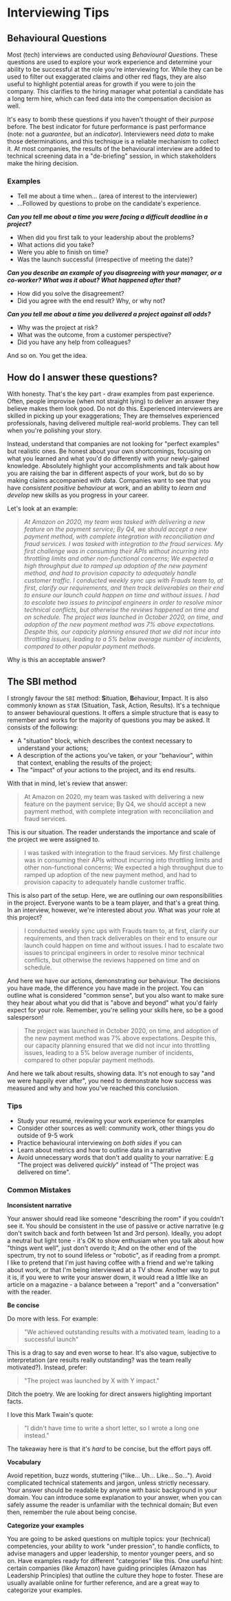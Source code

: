 # Interviewing Tips

## Behavioural Questions

Most (tech) interviews are conducted using _Behavioural Questions_. These questions are used to explore your work experience and determine your ability to be successful at the role you're interviewing for. While they can be used to filter out exaggerated claims and other red flags, they are also useful to highlight potential areas for growth if you were to join the company. This clarifies to the hiring manager what potential a candidate has a long term hire, which can feed data into the compensation decision as well.

It's easy to bomb these questions if you haven't thought of their _purpose_ before. The best indicator for future performance is past performance (note: not a _guarantee_, but an _indicator_). Interviewers need _data_ to make those determinations, and this technique is a reliable mechanism to collect it. At most companies, the results of the behavioural interview are added to technical screening data in a "de-briefing" session, in which stakeholders make the hiring decision.

### Examples

* Tell me about a time when... (area of interest to the interviewer)
* ...Followed by questions to probe on the candidate's experience.

**_Can you tell me about a time you were facing a difficult deadline in a project?_**
- When did you first talk to your leadership about the problems?
- What actions did you take?
- Were you able to finish on time?
- Was the launch successful (irrespective of meeting the date)?

**_Can you describe an example of you disagreeing with your manager, or a co-worker? What was it about? What happened after that?_**
- How did you solve the disagreement?
- Did you agree with the end result? Why, or why not?

**_Can you tell me about a time you delivered a project against all odds?_**
- Why was the project at risk? 
- What was the outcome, from a customer perspective?
- Did you have any help from colleagues?

And so on. You get the idea.

## How do I answer these questions?

With honesty. That's the key part - draw examples from past experience. Often, people improvise (when not straight lying) to deliver an answer they believe makes them look good. Do not do this. Experienced interviewers are skilled in picking up your exaggerations; They are themselves experienced professionals, having delivered multiple real-world problems. They can tell when you're polishing your story.

Instead, understand that companies are not looking for "perfect examples" but realistic ones. Be honest about your own shortcomings, focusing on what you learned and what you'd do differently with your newly-gained knowledge. Absolutely highlight your accomplishments and talk about how you are raising the bar in different aspects of your work, but do so by making claims accompanied with data. Companies want to see that you have _consistent positive behaviour_ at work, and an ability to _learn and develop_ new skills as you progress in your career.

Let's look at an example:

> _At Amazon on 2020, my team was tasked with delivering a new feature on the payment service; By Q4, we should accept a new payment method, with complete integration with reconciliation and fraud services. I was tasked with integration to the fraud services. My first challenge was in consuming their APIs without incurring into throttling limits and other non-functional concerns; We expected a high throughput due to ramped up adoption of the new payment method, and had to provision capacity to adequately handle customer traffic. I conducted weekly sync ups with Frauds team to, at first, clarify our requirements, and then track deliverables on their end to ensure our launch could happen on time and without issues. I had to escalate two issues to principal engineers in order to resolve minor technical conflicts, but otherwise the reviews happened on time and on schedule. The project was launched in October 2020, on time, and adoption of the new payment method was 7% above expectations. Despite this, our capacity planning ensured that we did not incur into throttling issues, leading to a 5% below average number of incidents, compared to other popular payment methods._ 

Why is this an acceptable answer?

## The SBI method

I strongly favour the `SBI` method: **S**ituation, **B**ehaviour, **I**mpact. It is also commonly known as `STAR` (Situation, Task, Action, Results). It's a technique to answer behavioural questions. It offers a simple structure that is easy to remember and works for the majority of questions you may be asked. It consists of the following:

* A "situation" block, which describes the context necessary to understand your actions;
* A description of the actions you've taken, or your "behaviour", within that context, enabling the results of the project;
* The "impact" of your actions to the project, and its end results.

With that in mind, let's review that answer:

> At Amazon on 2020, my team was tasked with delivering a new feature on the payment service; By Q4, we should accept a new payment method, with complete integration with reconciliation and fraud services.

This is our situation. The reader understands the importance and scale of the project we were assigned to.

> I was tasked with integration to the fraud services. My first challenge was in consuming their APIs without incurring into throttling limits and other non-functional concerns; We expected a high throughput due to ramped up adoption of the new payment method, and had to provision capacity to adequately handle customer traffic.

This is also part of the setup. Here, we are outlining our _own_ responsibilities in the project. Everyone wants to be a team player, and that's a great thing. In an interview, however, we're interested about _you_. What was _your_ role at this project?

> I conducted weekly sync ups with Frauds team to, at first, clarify our requirements, and then track deliverables on their end to ensure our launch could happen on time and without issues. I had to escalate two issues to principal engineers in order to resolve minor technical conflicts, but otherwise the reviews happened on time and on schedule.

And here we have our actions, demonstrating our behaviour. The decisions you have made, the difference you have made in the project. You can outline what is considered "common sense", but you also want to make sure they hear about what you did that is "above and beyond" what you'd fairly expect for your role. Remember, you're selling your skills here, so be a good salesperson!

> The project was launched in October 2020, on time, and adoption of the new payment method was 7% above expectations. Despite this, our capacity planning ensured that we did not incur into throttling issues, leading to a 5% below average number of incidents, compared to other popular payment methods.

And here we talk about results, showing data. It's not enough to say "and we were happily ever after", you need to demonstrate how success was measured and why and how you've reached this conclusion.

### Tips

* Study your resumé, reviewing your work experience for examples
* Consider other sources as well: community work, other things you do outside of 9-5 work
* Practice behavioural interviewing on _both sides_ if you can
* Learn about metrics and how to outline data in a narrative
* Avoid unnecessary words that don't add quality to your narrative: E.g "The project was delivered _quickly_" instead of "The project was delivered on time".

### Common Mistakes

**Inconsistent narrative**

Your answer should read like someone "describing the room" if you couldn't see it. You should be consistent in the use of passive or active narrative (e.g don't switch back and forth between 1st and 3rd person). Ideally, you adopt a neutral but light tone - it's OK to show enthusiam when you talk about how "things went well", just don't overdo it; And on the other end of the spectrum, try not to sound lifeless or "robotic", as if reading from a prompt. I like to pretend that I'm just having coffee with a friend and we're talking about work, or that I'm being interviewed at a TV show. Another way to put it is, if you were to write your answer down, it would read a little like an article on a magazine - a balance between a "report" and a "conversation" with the reader.

**Be concise**

Do more with less. For example: 

> "We achieved outstanding results with a motivated team, leading to a successful launch"

This is a drag to say and even worse to hear. It's also vague, subjective to interpretation (are results really outstanding? was the team really motivated?). Instead, prefer:

> "The project was launched by X with Y impact."

Ditch the poetry. We are looking for direct answers higlighting important facts.

I love this Mark Twain's quote:

> "I didn't have time to write a short letter, so I wrote a long one instead."

The takeaway here is that it's _hard_ to be concise, but the effort pays off.

**Vocabulary**

Avoid repetition, buzz words, stuttering ("like... Uh... Like... So..."). Avoid complicated technical statements and jargon, unless strictly necessary. Your answer should be readable by anyone with basic background in your domain. You can introduce some explanation to your answer, when you can safely assume the reader is unfamiliar with the technical domain; But even then, remember the rule about being concise.

**Categorize your examples**

You are going to be asked questions on multiple topics: your (technical) competencies, your ability to work "under pression", to handle conflicts, to advise managers and upper leadership, to mentor younger peers, and so on. Have examples ready for different "categories" like this. One useful hint: certain companies (like Amazon) have guiding principles (Amazon has Leadership Principles) that outline the culture they hope to foster. These are usually available online for further reference, and are a great way to categorize your examples.
